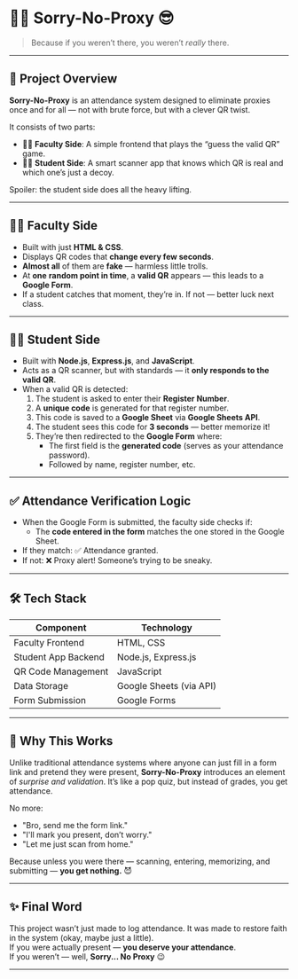 # 🙅‍♂️ Sorry-No-Proxy 😎  
> Because if you weren’t there, you weren’t *really* there.

---

## 🎯 Project Overview

**Sorry-No-Proxy** is an attendance system designed to eliminate proxies once and for all — not with brute force, but with a clever QR twist.

It consists of two parts:

- 🧑‍🏫 **Faculty Side**: A simple frontend that plays the “guess the valid QR” game.
- 👨‍🎓 **Student Side**: A smart scanner app that knows which QR is real and which one’s just a decoy.

Spoiler: the student side does all the heavy lifting.

---

## 🧑‍🏫 Faculty Side

- Built with just **HTML & CSS**.
- Displays QR codes that **change every few seconds**.
- **Almost all** of them are **fake** — harmless little trolls.
- At **one** **random point in time**, a **valid QR** appears — this leads to a **Google Form**.
- If a student catches that moment, they’re in. If not — better luck next class.

---

## 👨‍🎓 Student Side

- Built with **Node.js**, **Express.js**, and **JavaScript**.
- Acts as a QR scanner, but with standards — it **only responds to the valid QR**.
- When a valid QR is detected:
  1. The student is asked to enter their **Register Number**.
  2. A **unique code** is generated for that register number.
  3. This code is saved to a **Google Sheet** via **Google Sheets API**.
  4. The student sees this code for **3 seconds** — better memorize it!
  5. They’re then redirected to the **Google Form** where:
     - The first field is the **generated code** (serves as your attendance password).
     - Followed by name, register number, etc.

---

## ✅ Attendance Verification Logic

- When the Google Form is submitted, the faculty side checks if:
  - The **code entered in the form** matches the one stored in the Google Sheet.
- If they match: ✅ Attendance granted.
- If not: ❌ Proxy alert! Someone’s trying to be sneaky.

---

## 🛠️ Tech Stack

| Component             | Technology               |
|----------------------|--------------------------|
| Faculty Frontend     | HTML, CSS                |
| Student App Backend  | Node.js, Express.js      |
| QR Code Management   | JavaScript               |
| Data Storage         | Google Sheets (via API)  |
| Form Submission      | Google Forms             |

---

## 🤖 Why This Works

Unlike traditional attendance systems where anyone can just fill in a form link and pretend they were present, **Sorry-No-Proxy** introduces an element of *surprise and validation*. It’s like a pop quiz, but instead of grades, you get attendance.

No more:
- "Bro, send me the form link."
- "I'll mark you present, don’t worry."
- "Let me just scan from home."

Because unless you were there — scanning, entering, memorizing, and submitting — **you get nothing.** 😈

---

## ✨ Final Word

This project wasn’t just made to log attendance. It was made to restore faith in the system (okay, maybe just a little).  
If you were actually present — **you deserve your attendance**.  
If you weren’t — well, **Sorry... No Proxy** 😉

---

